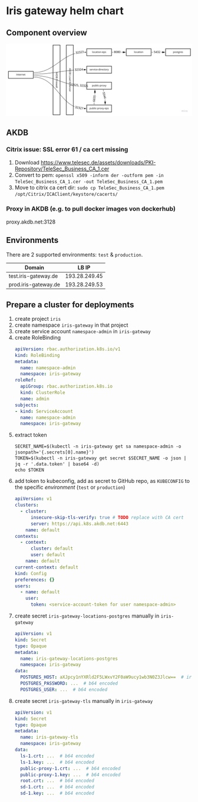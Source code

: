 # Iris gateway helm chart

## Component overview
![Component overview](components.jpg)

## AKDB

### Citrix issue: SSL error 61 / ca cert missing
1. Download https://www.telesec.de/assets/downloads/PKI-Repository/TeleSec_Business_CA_1.cer
1. Convert to pem: `openssl x509 -inform der -outform pem -in TeleSec_Business_CA_1.cer -out TeleSec_Business_CA_1.pem`
1. Move to citrix ca cert dir: `sudo cp TeleSec_Business_CA_1.pem /opt/Citrix/ICAClient/keystore/cacerts/`

### Proxy in AKDB (e.g. to pull docker images von dockerhub)
proxy.akdb.net:3128


## Environments
There are 2 supported environments: `test` & `production`.

Domain | LB IP
---|---
test.iris-gateway.de | 193.28.249.45
prod.iris-gateway.de | 193.28.249.53

## Prepare a cluster for deployments
1. create project `iris`
1. create namespace `iris-gateway` in that project
1. create service account `namespace-admin` in `iris-gateway`
1. create RoleBinding
    ```yaml
    apiVersion: rbac.authorization.k8s.io/v1
    kind: RoleBinding
    metadata:
      name: namespace-admin
      namespace: iris-gateway
    roleRef:
      apiGroup: rbac.authorization.k8s.io
      kind: ClusterRole
      name: admin
    subjects:
    - kind: ServiceAccount
      name: namespace-admin
      namespace: iris-gateway
    ```
1. extract token
    ```shell
    SECRET_NAME=$(kubectl -n iris-gateway get sa namespace-admin -o jsonpath='{.secrets[0].name}')
    TOKEN=$(kubectl -n iris-gateway get secret $SECRET_NAME -o json | jq -r '.data.token' | base64 -d)
    echo $TOKEN
    ```
1. add token to kubeconfig, add as secret to GitHub repo, as `KUBECONFIG` 
to the specific _environment_ (`test` or `production`)
    ```yaml
    apiVersion: v1
    clusters:
      - cluster:
          insecure-skip-tls-verify: true # TODO replace with CA cert
          server: https://api.k8s.akdb.net:6443
        name: default
    contexts:
      - context:
          cluster: default
          user: default
        name: default
    current-context: default
    kind: Config
    preferences: {}
    users:
      - name: default
        user:
          token: <service-account-token for user namespace-admin>
    ```
1. create secret `iris-gateway-locations-postgres` manually in `iris-gateway`
    ```yaml
    apiVersion: v1
    kind: Secret
    type: Opaque
    metadata:
      name: iris-gateway-locations-postgres
      namespace: iris-gateway
    data:
      POSTGRES_HOST: aXJpcy1nYXRld2F5LWxvY2F0aW9ucy1wb3N0Z3Jlcw==  # iris-gateway-locations-postgres
      POSTGRES_PASSWORD: ...  # b64 encoded
      POSTGRES_USER: ...  # b64 encoded
    ```
1. create secret `iris-gateway-tls` manually in `iris-gateway`
    ```yaml
    apiVersion: v1
    kind: Secret
    type: Opaque
    metadata:
      name: iris-gateway-tls
      namespace: iris-gateway
    data:
      ls-1.crt: ...  # b64 encoded
      ls-1.key: ...  # b64 encoded
      public-proxy-1.crt: ...  # b64 encoded
      public-proxy-1.key: ...  # b64 encoded
      root.crt: ...  # b64 encoded
      sd-1.crt: ...  # b64 encoded
      sd-1.key: ...  # b64 encoded
    ```
